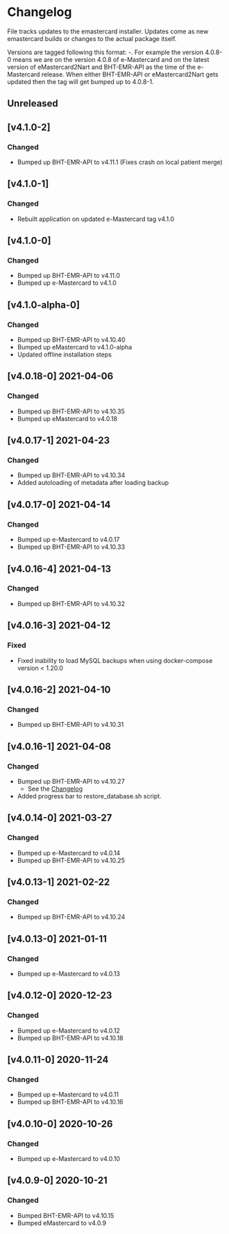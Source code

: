 # Changelog

File tracks updates to the emastercard installer. Updates come as new emastercard builds or changes
to the actual package itself.

Versions are tagged following this format: <e-Mastercard version>-<BHT-EMR-API or eMastercard2Nart updated count>. For example the version 4.0.8-0 means we are on the version 4.0.8 of e-Mastercard and on the
latest version of eMastercard2Nart and BHT-EMR-API as the time of the e-Mastercard release. When either
BHT-EMR-API or eMastercard2Nart gets updated then the tag will get bumped up to 4.0.8-1.

## Unreleased

## [v4.1.0-2]

### Changed

- Bumped up BHT-EMR-API to v4.11.1 (Fixes crash on local patient merge)

## [v4.1.0-1]

### Changed

- Rebuilt application on updated e-Mastercard tag v4.1.0

## [v4.1.0-0]

### Changed

- Bumped up BHT-EMR-API to v4.11.0
- Bumped up e-Mastercard to v4.1.0

## [v4.1.0-alpha-0]

### Changed

- Bumped up BHT-EMR-API to v4.10.40
- Bumped up eMastercard to v4.1.0-alpha
- Updated offline installation steps

## [v4.0.18-0] 2021-04-06

### Changed

- Bumped up BHT-EMR-API to v4.10.35
- Bumped up eMastercard to v4.0.18

## [v4.0.17-1] 2021-04-23

### Changed

- Bumped up BHT-EMR-API to v4.10.34
- Added autoloading of metadata after loading backup

## [v4.0.17-0] 2021-04-14

### Changed

- Bumped up e-Mastercard to v4.0.17
- Bumped up BHT-EMR-API to v4.10.33

## [v4.0.16-4] 2021-04-13

### Changed

- Bumped up BHT-EMR-API to v4.10.32


## [v4.0.16-3] 2021-04-12

### Fixed

- Fixed inability to load MySQL backups when using docker-compose version < 1.20.0

## [v4.0.16-2] 2021-04-10

### Changed

- Bumped up BHT-EMR-API to v4.10.31

## [v4.0.16-1] 2021-04-08

### Changed

- Bumped up BHT-EMR-API to v4.10.27
    * See the [Changelog](https://github.com/HISMalawi/BHT-EMR-API/blob/development/CHANGELOG.md#41028---2021-04-07)
- Added progress bar to restore_database.sh script.

## [v4.0.14-0] 2021-03-27

### Changed

- Bumped up e-Mastercard to v4.0.14
- Bumped up BHT-EMR-API to v4.10.25

## [v4.0.13-1] 2021-02-22

### Changed

- Bumped up BHT-EMR-API to v4.10.24

## [v4.0.13-0] 2021-01-11

### Changed

- Bumped up e-Mastercard to v4.0.13

## [v4.0.12-0] 2020-12-23

### Changed

- Bumped up e-Mastercard to v4.0.12
- Bumped up BHT-EMR-API to v4.10.18

## [v4.0.11-0] 2020-11-24

### Changed

- Bumped up e-Mastercard to v4.0.11
- Bumped up BHT-EMR-API to v4.10.16

## [v4.0.10-0] 2020-10-26

### Changed

- Bumped up e-Mastercard to v4.0.10

## [v4.0.9-0] 2020-10-21

### Changed

- Bumped BHT-EMR-API to v4.10.15
- Bumped eMastercard to v4.0.9
